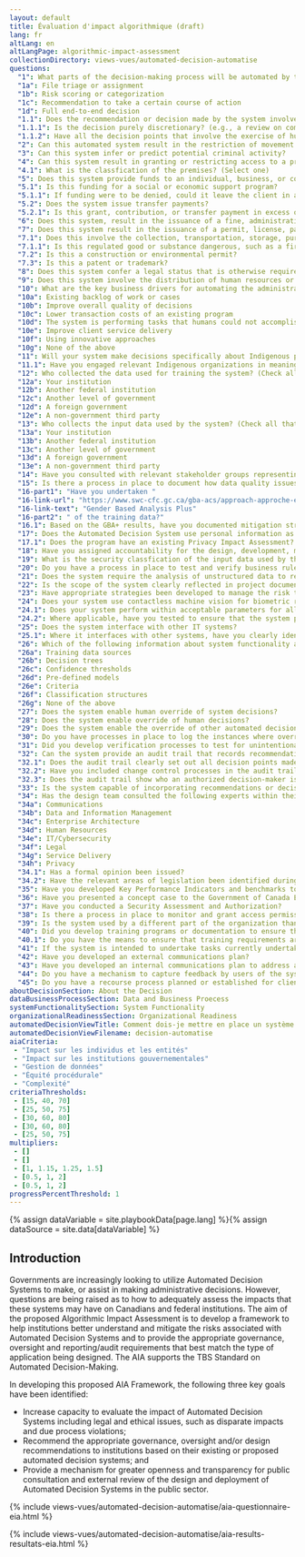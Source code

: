 ```yaml
---
layout: default
title: Évaluation d'impact algorithmique (draft)
lang: fr
altLang: en
altLangPage: algorithmic-impact-assessment
collectionDirectory: views-vues/automated-decision-automatise
questions:
  "1": What parts of the decision-making process will be automated by this system? (Check all that apply)
  "1a": File triage or assignment
  "1b": Risk scoring or categorization
  "1c": Recommendation to take a certain course of action
  "1d": Full end-to-end decision
  "1.1": Does the recommendation or decision made by the system involve discretion?
  "1.1.1": Is the decision purely discretionary? (e.g., a review on compassionate grounds)
  "1.1.2": Have all the decision points that involve the exercise of human discretion or judgement been clearly idenified?
  "2": Can this automated system result in the restriction of movement into, out of, or within Canada?
  "3": Can this system infer or predict potential criminal activity?
  "4": Can this system result in granting or restricting access to a premises or network?
  "4.1": What is the classfication of the premises? (Select one)
  "5": Does this system provide funds to an individual, business, or community?
  "5.1": Is this funding for a social or economic support program?
  "5.1.1": If funding were to be denied, could it leave the client in a precarious economic positions? (e.g., could render an individual homeless or a business to close)
  "5.2": Does the system issue transfer payments?
  "5.2.1": Is this grant, contribution, or transfer payment in excess of $5,000,000?
  "6": Does this system, result in the issuance of a fine, administrative monetary penalty, or a debt collection notice?
  "7": Does this system result in the issuance of a permit, license, patent, or trademark?
  "7.1": Does this involve the collection, transportation, storage, purchase or sale of a regulated good or substance?
  "7.1.1": Is this regulated good or substance dangerous, such as a firearm, toxin, or hazardous material?
  "7.2": Is this a construction or environmental permit?
  "7.3": Is this a patent or trademark?
  "8": Does this system confer a legal status that is otherwise required to receive a benefit or service (e.g., Indian status, veteran status)?
  "9": Does this system involve the distribution of human resources or material in the management of emergencies?
  "10": What are the key business drivers for automating the administrative decision-making process? (Check all that apply)
  "10a": Existing backlog of work or cases
  "10b": Improve overall quality of decisions
  "10c": Lower transaction costs of an existing program
  "10d": The system is performing tasks that humans could not accomplish in a reasonable period of time
  "10e": Improve client service delivery
  "10f": Using innovative approaches
  "10g": None of the above
  "11": Will your system make decisions specifically about Indigenous peoples or territory?
  "11.1": Have you engaged relevant Indigenous organizations in meaningful consultation in the design of the system?
  "12": Who collected the data used for training the system? (Check all that apply)
  "12a": Your institution
  "12b": Another federal institution
  "12c": Another level of government
  "12d": A foreign government
  "12e": A non-government third party
  "13": Who collects the input data used by the system? (Check all that apply)
  "13a": Your institution
  "13b": Another federal institution
  "13c": Another level of government
  "13d": A foreign government
  "13e": A non-government third party
  "14": Have you consulted with relevant stakeholder groups representing those likely to be affected by the decision?
  "15": Is there a process in place to document how data quality issues were resolved during the design process?
  "16-part1": "Have you undertaken "
  "16-link-url": "https://www.swc-cfc.gc.ca/gba-acs/approach-approche-en.html"
  "16-link-text": "Gender Based Analysis Plus"
  "16-part2": " of the training data?"
  "16.1": Based on the GBA+ results, have you documented mitigation strategies?
  "17": Does the Automated Decision System use personal information as input data?
  "17.1": Does the program have an existing Privacy Impact Assessment?
  "18": Have you assigned accountability for the design, development, maintenance, and improvement of the system?
  "19": What is the security classfication of the input data used by the system? (Select one)
  "20": Do you have a process in place to test and verify business rules?
  "21": Does the system require the analysis of unstructured data to render a recommendation or a decision?
  "22": Is the scope of the system clearly reflected in project documentation?
  "23": Have appropriate strategies been developed to manage the risk that outdated or unreliable data is used to make an automated decision?
  "24": Does your system use contactless machine vision for biometric recognition (e.g. facial, full-body person, gait)?
  "24.1": Does your system perform within acceptable parameters for all skin colours as defined by the Fitzpatrick Skin Type scale or similar measurement?
  "24.2": Where applicable, have you tested to ensure that the system performs within acceptable parameters with persons who have a disability that may cause them to be unduly disadvantaged by the machine vision component? (e.g., ensuring that a gait analysis tool does not unduly disadvantage an individual that uses a wheelchair)
  "25": Does the system interface with other IT systems?
  "25.1": Where it interfaces with other systems, have you clearly identified the business processes that occur between systems?
  "26": Which of the following information about system functionality are you planning to make publicly available? (Check all that apply)
  "26a": Training data sources
  "26b": Decision trees
  "26c": Confidence thresholds
  "26d": Pre-defined models
  "26e": Criteria
  "26f": Classification structures
  "26g": None of the above
  "27": Does the system enable human override of system decisions?
  "28": Does the system enable override of human decisions?
  "29": Does the system enable the override of other automated decision systems?
  "30": Do you have processes in place to log the instances where overrides were performed?
  "31": Did you develop verification processes to test for unintentional outcomes?
  "32": Can the system provide an audit trail that records recommendations or decisions?
  "32.1": Does the audit trail clearly set out all decision points made by the system?
  "32.2": Have you included change control processes in the audit trail to record modifications to the system's operation or performance?
  "32.3": Does the audit trail show who an authorized decision-maker is?
  "33": Is the system capable of incorporating recommendations or decisions into a statement, reasons or other written notification, where required?
  "34": Has the design team consulted the following experts within their organization?
  "34a": Communications
  "34b": Data and Information Management
  "34c": Enterprise Architecture
  "34d": Human Resources
  "34e": IT/Cybersecurity
  "34f": Legal
  "34g": Service Delivery
  "34h": Privacy
  "34.1": Has a formal opinion been issued?
  "34.2": Have the relevant areas of legislation been identified during the scoping phase?
  "35": Have you developed Key Performance Indicators and benchmarks to measure and improve the system’s performance?
  "36": Have you presented a concept case to the Government of Canada Enterprise Architecture Review Board?
  "37": Have you conducted a Security Assessment and Authorization?
  "38": Is there a process in place to monitor and grant access permission?
  "39": Is the system used by a different part of the organization than the ones who developed it?
  "40": Did you develop training programs or documentation to ensure that the system is used effectively and properly?
  "40.1": Do you have the means to ensure that training requirements are being met?
  "41": If the system is intended to undertake tasks currently undertaken by human staff, have you engaged with your departmental human resources?
  "42": Have you developed an external communications plan?
  "43": Have you developed an internal communications plan to address any potential changes to work practices for officers?
  "44": Do you have a mechanism to capture feedback by users of the system?
  "45": Do you have a recourse process planned or established for clients that wish to challenge the decision?
aboutDecisionSection: About the Decision
dataBusinessProcessSection: Data and Business Proecess
systemFunctionalitySection: System Functionality
organizationalReadinessSection: Organizational Readiness
automatedDecisionViewTitle: Comment dois-je mettre en place un système de décision automatisé? (ébauche)
automatedDecisionViewFilename: decision-automatise
aiaCriteria: 
 - "Impact sur les individus et les entités"
 - "Impact sur les institutions gouvernementales"
 - "Gestion de données"
 - "Équité procédurale"
 - "Complexité"
criteriaThresholds:
 - [15, 40, 70]
 - [25, 50, 75]
 - [30, 60, 80]
 - [30, 60, 80]
 - [25, 50, 75]
multipliers:
 - []
 - []
 - [1, 1.15, 1.25, 1.5]
 - [0.5, 1, 2]
 - [0.5, 1, 2]
progressPercentThreshold: 1
---
```

{% assign dataVariable = site.playbookData[page.lang] %}{%
assign dataSource = site.data[dataVariable] %}
<section>

<div class="wb-inview" data-inview="progress-overlay">

## Introduction

</div>

Governments are increasingly looking to utilize Automated Decision Systems to make, or assist in making administrative decisions. However, questions are being raised as to how to adequately assess the impacts that these systems may have on Canadians and federal institutions. The aim of the proposed Algorithmic Impact Assessment is to develop a framework to help institutions better understand and mitigate the risks associated with Automated Decision Systems and to provide the appropriate governance, oversight and reporting/audit requirements that best match the type of application being designed. The AIA supports the TBS Standard on Automated Decision-Making.

In developing this proposed AIA Framework, the following three key goals have been identified:

- Increase capacity to evaluate the impact of Automated Decision Systems including legal and ethical issues, such as disparate impacts and due process violations;
- Recommend the appropriate governance, oversight and/or design recommendations to institutions based on their existing or proposed automated decision systems; and
- Provide a mechanism for greater openness and transparency for public consultation and external review of the design and deployment of Automated Decision Systems in the public sector.

</section>

{% include views-vues/automated-decision-automatise/aia-questionnaire-eia.html %}

{% include views-vues/automated-decision-automatise/aia-results-resultats-eia.html %}
